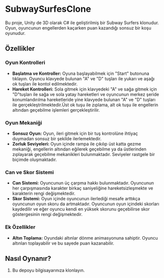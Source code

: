 # SubwaySurfesClone
Bu proje, Unity de 3D olarak C# ile geliştirilmiş bir Subway Surfers klonudur. Oyun, oyuncunun engellerden kaçarken puan kazandığı sonsuz bir koşu oyunudur.

## Özellikler

### Oyun Kontrolleri
- **Başlatma ve Kontroller:** Oyuna başlayabilmek için "Start" butonuna tıklayın. Oyuncu klavyede bulunan "A" ve "D" tuşları ile yukarı ve aşağı ok tuşları ile kontol edilmektedir.
- **Hareket Kontrolleri:** Sola gitmek için klavyedeki "A" ve sağa gitmek için "D"tuşları ile sağa ve sola yatay hareketleri ve oyuncunun merkez şeride konumlandırılma hareketleride yine klavyede bulunan "A" ve "D" tuşları ile gerçekleştrilmektedir.Üst ok tuşu ile zıplama, alt ok tuşu ile engellerin altından geçebilme işlemleri gerçekleştirilir.

### Oyun Mekaniği
- **Sonsuz Oyun:** Oyun, ileri gitmek için bir tuş kontrolüne ihtiyaç duymadan sonsuz bir şekilde ilerlemektedir.
- **Zorluk Seviyeleri:** Oyun içinde rampa ile çıkılıp üst katta gezme mekaniği, engellerin altından eğilerek geçebilme ya da üstlerinden zıplayarak geçebilme mekanikleri bulunmaktadır. Seviyeler rastgele bir biçimde oluşmaktadır.

### Can ve Skor Sistemi
- **Can Sistemi:** Oyuncunun üç çarpma hakkı bulunmaktadır. Oyuncunun her çarpışmasında karakter birkaç saniyeliğine hareketsizleşmekte ve karakterin rengi değişmektedir.
- **Skor Sistemi:** Oyun içinde oyuncunun ilerlediği mesafe arttıkça oyuncunun oyun skoru da artmaktadır. Oyuncunun oyun içindeki skorları kaydedilir ve eğer oyuncu kendi en yüksek skorunu geçebilirse skor göstergesinin rengi değişmektedir.

### Ek Özellikler
- **Altın Toplama:** Oyundaki altınlar dönme animasyonuna sahiptir. Oyuncu altınları toplayabilir ve bu sayede puan kazanabilir.

## Nasıl Oynanır?
1. Bu depoyu bilgisayarınıza klonlayın.